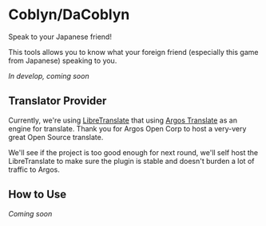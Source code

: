 # Coblyn/DaCoblyn
Speak to your Japanese friend!

This tools allows you to know what your foreign friend (especially this game from Japanese) speaking to you.

*In develop, coming soon*

## Translator Provider
Currently, we're using [LibreTranslate](https://github.com/LibreTranslate/LibreTranslate) that using [Argos Translate](https://github.com/argosopentech/argos-translate) as an engine for translate. Thank you for Argos Open Corp to host a very-very great Open Source translate.

We'll see if the project is too good enough for next round, we'll self host the LibreTranslate to make sure the plugin is stable and doesn't burden a lot of traffic to Argos.

## How to Use
*Coming soon*